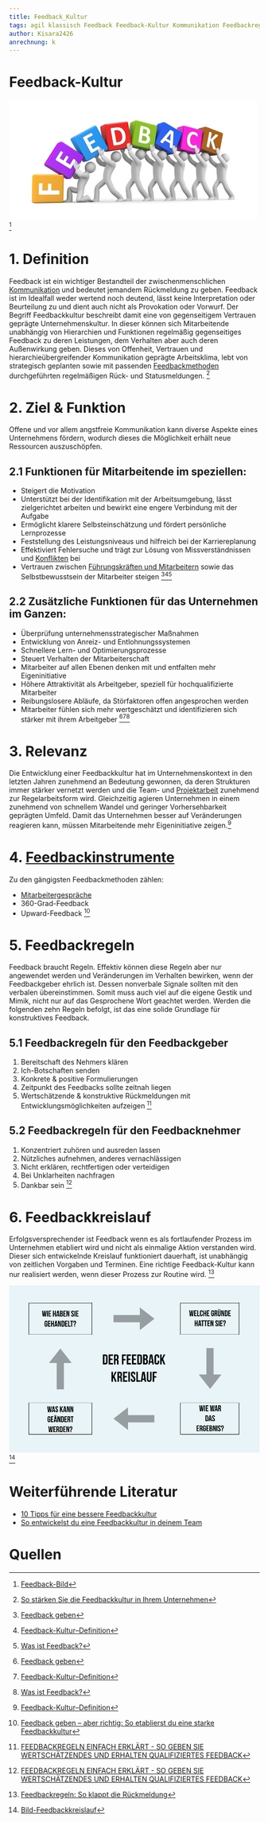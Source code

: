 ```yaml
---
title: Feedback_Kultur
tags: agil klassisch Feedback Feedback-Kultur Kommunikation Feedbackregeln
author: Kisara2426
anrechnung: k 
---
```





# Feedback-Kultur

![Feedackabblildung](Feedback_Kultur/479EEDD3-1CDC-4BA1-8020-EF050DA5BDF8_4_5005_c.jpeg) 
[^1]

# 1. Definition 
Feedback ist ein wichtiger Bestandteil der zwischenmenschlichen [Kommunikation](https://managingprojectssuccessfully.github.io/kb/Projektkommunikation.html) und bedeutet jemandem Rückmeldung zu geben. Feedback ist im Idealfall weder wertend noch deutend, lässt keine Interpretation oder Beurteilung zu und dient auch nicht als Provokation oder Vorwurf. Der Begriff Feedbackkultur beschreibt damit eine von gegenseitigem Vertrauen geprägte Unternehmenskultur. In dieser können sich Mitarbeitende unabhängig von Hierarchien und Funktionen regelmäßig gegenseitiges Feedback zu deren Leistungen, dem Verhalten aber auch deren Außenwirkung geben. Dieses von Offenheit, Vertrauen und hierarchieübergreifender Kommunikation geprägte Arbeitsklima, lebt von strategisch geplanten sowie mit passenden [Feedbackmethoden](https://managingprojectssuccessfully.github.io/kb/Feedback_Methoden.html) durchgeführten regelmäßigen Rück- und Statusmeldungen. [^2]

# 2. Ziel & Funktion 
Offene und vor allem angstfreie Kommunikation kann diverse Aspekte eines Unternehmens fördern, wodurch dieses die Möglichkeit erhält neue Ressourcen auszuschöpfen. 

## 2.1 Funktionen für Mitarbeitende im speziellen:
* Steigert die Motivation
* Unterstützt bei der Identifikation mit der Arbeitsumgebung, lässt zielgerichtet arbeiten und bewirkt eine engere Verbindung mit der Aufgabe
* Ermöglicht klarere Selbsteinschätzung und fördert persönliche Lernprozesse
* Feststellung des Leistungsniveaus und hilfreich bei der Karriereplanung
* Effektiviert Fehlersuche und trägt zur Lösung von Missverständnissen und [Konflikten](https://managingprojectssuccessfully.github.io/kb/Konfliktmanagement.html) bei
* Vertrauen zwischen [Führungskräften und Mitarbeitern](https://managingprojectssuccessfully.github.io/kb/Kommunikation_Projektbeteiligte.html) sowie das Selbstbewusstsein der Mitarbeiter steigen
[^3][^4][^5]

## 2.2 Zusätzliche Funktionen für das Unternehmen im Ganzen:
* Überprüfung unternehmensstrategischer Maßnahmen
* Entwicklung von Anreiz- und Entlohnungssystemen
* Schnellere Lern- und Optimierungsprozesse
* Steuert Verhalten der Mitarbeiterschaft
* Mitarbeiter auf allen Ebenen denken mit und entfalten mehr Eigeninitiative
* Höhere Attraktivität als Arbeitgeber, speziell für hochqualifizierte Mitarbeiter
* Reibungslosere Abläufe, da Störfaktoren offen angesprochen werden
* Mitarbeiter fühlen sich mehr wertgeschätzt und identifizieren sich stärker mit ihrem Arbeitgeber
[^3][^4][^5]

# 3. Relevanz 
Die Entwicklung einer Feedbackkultur hat im Unternehmenskontext in den letzten Jahren zunehmend an Bedeutung gewonnen, da deren Strukturen immer stärker vernetzt werden und die Team- und [Projektarbeit](https://managingprojectssuccessfully.github.io/kb/Projekt.html) zunehmend zur Regelarbeitsform wird. Gleichzeitig agieren Unternehmen in einem zunehmend von schnellem Wandel und geringer Vorhersehbarkeit geprägten Umfeld. Damit das Unternehmen besser auf Veränderungen reagieren kann, müssen Mitarbeitende mehr Eigeninitiative zeigen.[^4]

# 4. [Feedbackinstrumente](https://managingprojectssuccessfully.github.io/kb/Feedback_Methoden.html) 
Zu den gängigsten Feedbackmethoden zählen:
* [Mitarbeitergespräche](https://managingprojectssuccessfully.github.io/kb/Feedbackgespräche.html)
* 360-Grad-Feedback
* Upward-Feedback
[^6]

# 5. Feedbackregeln 
Feedback braucht Regeln. Effektiv können diese Regeln aber nur angewendet werden und Veränderungen im Verhalten bewirken, wenn der Feedbackgeber ehrlich ist. Dessen nonverbale Signale sollten mit den verbalen übereinstimmen. Somit muss auch viel auf die eigene Gestik und Mimik, nicht nur auf das Gesprochene Wort geachtet werden. Werden die folgenden zehn Regeln befolgt, ist das eine solide Grundlage für konstruktives Feedback. 

## 5.1 Feedbackregeln für den Feedbackgeber
1.	Bereitschaft des Nehmers klären
2.	Ich-Botschaften senden
3.	Konkrete & positive Formulierungen
4.	Zeitpunkt des Feedbacks sollte zeitnah liegen
5.	Wertschätzende & konstruktive Rückmeldungen mit Entwicklungsmöglichkeiten aufzeigen
[^7]

## 5.2 Feedbackregeln für den Feedbacknehmer 
1.	Konzentriert zuhören und ausreden lassen
2.	Nützliches aufnehmen, anderes vernachlässigen
3.	Nicht erklären, rechtfertigen oder verteidigen 
4.	Bei Unklarheiten nachfragen 
5.	Dankbar sein
[^7]

# 6. Feedbackkreislauf
Erfolgsversprechender ist Feedback wenn es als fortlaufender Prozess im Unternehmen etabliert wird und nicht als einmalige Aktion verstanden wird. Dieser sich entwickelnde Kreislauf funktioniert dauerhaft, ist unabhängig von zeitlichen Vorgaben und Terminen. Eine richtige Feedback-Kultur kann nur realisiert werden, wenn dieser Prozess zur Routine wird. [^8]

![Feedbackkreislauf](Feedback_Kultur/E6646D14-671A-44EE-B6BD-FC8E474D4E6B.png)[^9]

# Weiterführende Literatur 

* [10 Tipps für eine bessere Feedbackkultur](https://raidboxes.io/blog/agencies-freelancers/feedbackkultur-verbessern/)
* [So entwickelst du eine Feedbackkultur in deinem Team](https://by-avak.de/unternehmenskultur/feedbackkultur-im-team-entwickeln/)

# Quellen

[^1]: [Feedback-Bild](https://hr-pioneers.com/wp-content/uploads/2014/03/Feedback.jpg)
[^2]: [So stärken Sie die Feedbackkultur in Ihrem Unternehmen](https://www.umantis.com/personalentwicklung/feedbackkultur?akttyp=direkt&aktnr=84834&wnr=04393689)
[^3]: [Feedback geben](https://www.berufsstrategie.de/bewerbung-karriere-soft-skills/feedback-geben.php)
[^4]: [Feedback-Kultur–Definition](https://www.kraus-und-partner.de/wissen-und-co/wiki/feedback-kultur-entwickeln-berater-beratung)
[^5]: [Was ist Feedback?](https://managementstellen.ch/was-ist-feedback)
[^6]: [Feedback geben – aber richtig: So etablierst du eine starke Feedbackkultur](https://engage.kununu.com/de/blog/starke-feedbackkultur/#flache-hierarchien-erschweren-die-feedbackkultur)
[^7]: [FEEDBACKREGELN EINFACH ERKLÄRT - SO GEBEN SIE WERTSCHÄTZENDES UND ERHALTEN QUALIFIZIERTES FEEDBACK](https://shyopa.com/ratgeber/feedbackregeln/)
[^8]: [Feedbackregeln: So klappt die Rückmeldung](https://karrierebibel.de/feedbackregeln/)
[^9]: [Bild-Feedbackkreislauf](https://karrierebibel.de/wp-content/uploads/2017/09/Feedbackregeln-Kreisualf-Ablauf-Beispiele-Grafik.png)




